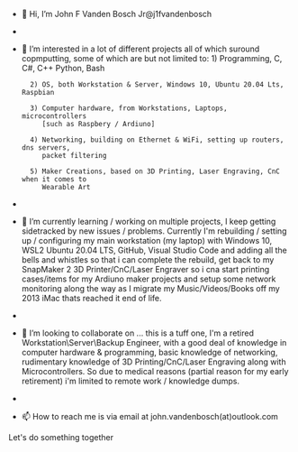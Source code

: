 - 👋 Hi, I’m John F Vanden Bosch Jr@j1fvandenbosch
-
- 👀 I’m interested in a lot of different projects all of which suround copmputting, some of which are
        but not limited to:
        1) Programming, C, C#, C++ Python, Bash

        2) OS, both Workstation & Server, Windows 10, Ubuntu 20.04 Lts, Raspbian

        3) Computer hardware, from Workstations, Laptops, microcontrollers
           [such as Raspbery / Ardiuno]

        4) Networking, building on Ethernet & WiFi, setting up routers, dns servers,
           packet filtering

        5) Maker Creations, based on 3D Printing, Laser Engraving, CnC when it comes to
           Wearable Art
-
- 🌱 I’m currently learning / working on multiple projects, I keep getting sidetracked by new
        issues / problems. Currently I'm rebuilding / setting up / configuring my main workstation (my laptop) with Windows 10, WSL2 Ubuntu 20.04 LTS, GitHub, Visual Studio Code and adding all the bells and whistles so that i can complete the rebuild, get back to my SnapMaker 2 3D Printer/CnC/Laser Engraver so i cna start printing cases/items for my Ardiuno maker projects and setup some network monitoring along the way as I migrate my Music/Videos/Books off my 2013 iMac thats reached it end of life.
- 
- 💞️ I’m looking to collaborate on ...
        this is a tuff one, I'm a retired Workstation\Server\Backup Engineer, with a good deal of knowledge in computer hardware & programming, basic knowledge of networking, rudimentary knowledge of 3D Printing/CnC/Laser Engraving along with Microcontrollers. So due to medical reasons (partial reason for my early retirement) i'm limited to remote work / knowledge dumps.
-
- 📫 How to reach me is via email at john.vandenbosch(at)outlook.com


Let's do something together

<!---
j1fvandenbosch/j1fvandenbosch is a ✨ special ✨ repository because its `README.md` (this file) appears on your GitHub profile.
You can click the Preview link to take a look at your changes.
--->

